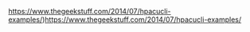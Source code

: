 https://www.thegeekstuff.com/2014/07/hpacucli-examples/)https://www.thegeekstuff.com/2014/07/hpacucli-examples/
